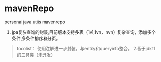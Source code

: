 # mavenRepo
personal java utils mavenrepo
1. jpa复杂查询的封装,目前版本支持多表（1v1,1vn，nvn）复杂查询，添加多个条件,多条件排序和分页。
>todolist： 使用注解进一步封装。与entity和queryinfo整合。
2.基于jdk11的工具类（未开发）

